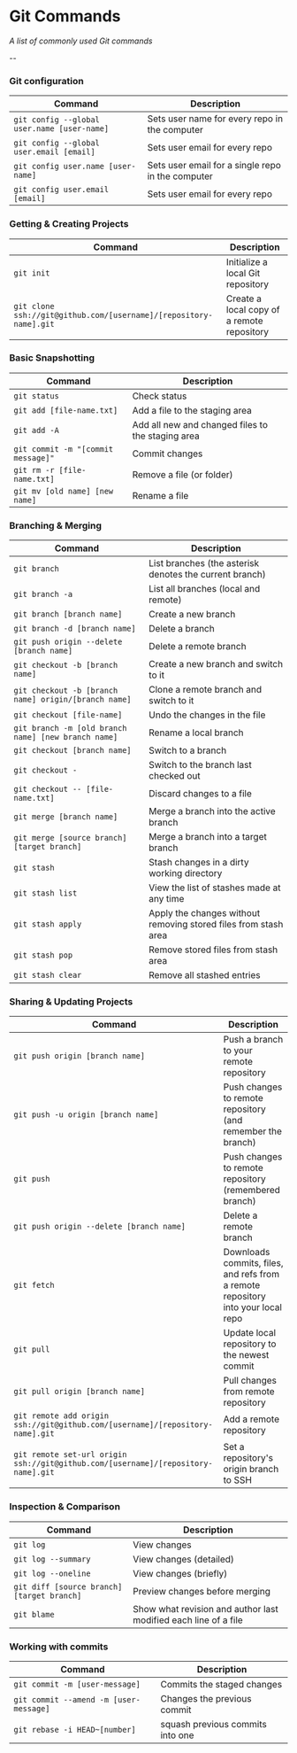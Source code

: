 # Git Commands

_A list of commonly used Git commands_

--

### Git configuration

| Command                                     | Description                                       |
| ------------------------------------------- | ------------------------------------------------- |
| `git config --global user.name [user-name]` | Sets user name for every repo in the computer     |
| `git config --global user.email [email]`    | Sets user email for every repo                    |
| `git config user.name [user-name]`          | Sets user email for a single repo in the computer |
| `git config user.email [email]`             | Sets user email for every repo                    |

### Getting & Creating Projects

| Command                                                           | Description                                |
| ----------------------------------------------------------------- | ------------------------------------------ |
| `git init`                                                        | Initialize a local Git repository          |
| `git clone ssh://git@github.com/[username]/[repository-name].git` | Create a local copy of a remote repository |

### Basic Snapshotting

| Command                            | Description                                       |
| ---------------------------------- | ------------------------------------------------- |
| `git status`                       | Check status                                      |
| `git add [file-name.txt]`          | Add a file to the staging area                    |
| `git add -A`                       | Add all new and changed files to the staging area |
| `git commit -m "[commit message]"` | Commit changes                                    |
| `git rm -r [file-name.txt]`        | Remove a file (or folder)                         |
| `git mv [old name] [new name]`     | Rename a file                                     |

### Branching & Merging

| Command                                              | Description                                                     |
| ---------------------------------------------------- | --------------------------------------------------------------- |
| `git branch`                                         | List branches (the asterisk denotes the current branch)         |
| `git branch -a`                                      | List all branches (local and remote)                            |
| `git branch [branch name]`                           | Create a new branch                                             |
| `git branch -d [branch name]`                        | Delete a branch                                                 |
| `git push origin --delete [branch name]`             | Delete a remote branch                                          |
| `git checkout -b [branch name]`                      | Create a new branch and switch to it                            |
| `git checkout -b [branch name] origin/[branch name]` | Clone a remote branch and switch to it                          |
| `git checkout [file-name]`                           | Undo the changes in the file                                    |
| `git branch -m [old branch name] [new branch name]`  | Rename a local branch                                           |
| `git checkout [branch name]`                         | Switch to a branch                                              |
| `git checkout -`                                     | Switch to the branch last checked out                           |
| `git checkout -- [file-name.txt]`                    | Discard changes to a file                                       |
| `git merge [branch name]`                            | Merge a branch into the active branch                           |
| `git merge [source branch] [target branch]`          | Merge a branch into a target branch                             |
| `git stash`                                          | Stash changes in a dirty working directory                      |
| `git stash list`                                     | View the list of stashes made at any time                       |
| `git stash apply`                                    | Apply the changes without removing stored files from stash area |
| `git stash pop`                                      | Remove stored files from stash area                             |
| `git stash clear`                                    | Remove all stashed entries                                      |

### Sharing & Updating Projects

| Command                                                                           | Description                                                                      |
| --------------------------------------------------------------------------------- | -------------------------------------------------------------------------------- |
| `git push origin [branch name]`                                                   | Push a branch to your remote repository                                          |
| `git push -u origin [branch name]`                                                | Push changes to remote repository (and remember the branch)                      |
| `git push`                                                                        | Push changes to remote repository (remembered branch)                            |
| `git push origin --delete [branch name]`                                          | Delete a remote branch                                                           |
| `git fetch`                                                                       | Downloads commits, files, and refs from a remote repository into your local repo |
| `git pull`                                                                        | Update local repository to the newest commit                                     |
| `git pull origin [branch name]`                                                   | Pull changes from remote repository                                              |
| `git remote add origin ssh://git@github.com/[username]/[repository-name].git`     | Add a remote repository                                                          |
| `git remote set-url origin ssh://git@github.com/[username]/[repository-name].git` | Set a repository's origin branch to SSH                                          |

### Inspection & Comparison

| Command                                    | Description                                                     |
| ------------------------------------------ | --------------------------------------------------------------- |
| `git log`                                  | View changes                                                    |
| `git log --summary`                        | View changes (detailed)                                         |
| `git log --oneline`                        | View changes (briefly)                                          |
| `git diff [source branch] [target branch]` | Preview changes before merging                                  |
| `git blame`                                | Show what revision and author last modified each line of a file |

### Working with commits

| Command                                | Description                      |
| -------------------------------------- | -------------------------------- |
| `git commit -m [user-message]`         | Commits the staged changes       |
| `git commit --amend -m [user-message]` | Changes the previous commit      |
| `git rebase -i HEAD~[number]`          | squash previous commits into one |
